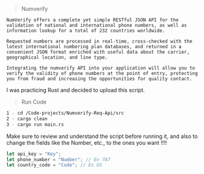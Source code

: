 > Numverify

```
NumVerify offers a complete yet simple RESTful JSON API for the validation of national and international phone numbers, as well as information lookup for a total of 232 countries worldwide.

Requested numbers are processed in real-time, cross-checked with the latest international numbering plan databases, and returned in a convenient JSON format enriched with useful data about the carrier, geographical location, and line type.

Integrating the numverify API into your application will allow you to verify the validity of phone numbers at the point of entry, protecting you from fraud and increasing the opportunities for quality contact.
```
I was practicing Rust and decided to upload this script.


> Run Code
```Bash
1 - cd /Code-projects/Numverify-Req-Api/src 
2 - cargo clean
3 - cargo run main.rs
``` 

Make sure to review and understand the script before running it, and also to change the fields like the Number, etc., to the ones you want !!!!

```rust
let api_key = "Key";
let phone_number = "Number"; // Ex 787
let country_code = "Code"; // Ex US
```
